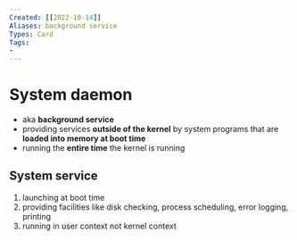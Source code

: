 ```yaml
---
Created: [[2022-10-14]]
Aliases: background service
Types: Card
Tags: 
- 
---
```

# System daemon
- aka **background service**
- providing services **outside of the kernel** by system programs that are **loaded into memory at boot time**
- running the **entire time** the kernel is running
## System service
1. launching at boot time
2. providing facilities like disk checking, process scheduling, error logging, printing
3. running in user context not kernel context